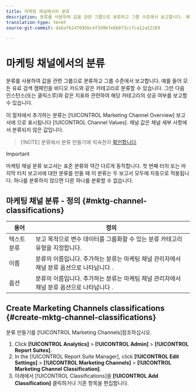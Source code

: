 ```yaml
---
title: 마케팅 채널에서의 분류
description: 분류를 사용하여 값을 관련 그룹으로 분류하고 그룹 수준에서 보고합니다. 예를 들어 모든 유료 검색 캠페인을 비디오 카드와 같은 카테고리로 분류할 수 있습니다. 그런 다음 인스턴스(또는 클릭스루)와 같은 지표와 관련하여 해당 카테고리의 성공 여부를 보고할 수 있습니다.
translation-type: tm+mt
source-git-commit: dabaf6247695bc4f3d9bfe668f3ccfca12a52269

---
```



# 마케팅 채널에서의 분류

분류를 사용하여 값을 관련 그룹으로 분류하고 그룹 수준에서 보고합니다. 예를 들어 모든 유료 검색 캠페인을 비디오 카드와 같은 카테고리로 분류할 수 있습니다. 그런 다음 인스턴스(또는 클릭스루)와 같은 지표와 관련하여 해당 카테고리의 성공 여부를 보고할 수 있습니다.

이 절차에서 추가하는 분류는 [!UICONTROL Marketing Channel Overview] 보고서에 으로 표시됩니다 [!UICONTROL Channel Values]. 채널 값은 채널 세부 사항에서 분류되지 않은 값입니다.

>[!NOTE] 분류에서 분류 만들기에 익숙한지 [확인합니다](/help/components/c-classifications2/c-classifications.md).

>[!IMPORTANT]
>
>마케팅 채널 분류 보고서는 표준 분류와 약간 다르게 동작합니다. 첫 번째 터치 또는 마지막 터치 보고서에 대한 분류를 만들 때 이 분류는 두 보고서 모두에 자동으로 적용됩니다. 하나를 분류하지 않으면 다른 하나를 분류할 수 없습니다.

## 마케팅 채널 분류 - 정의 {#mktg-channel-classifications}

| 용어 | 정의 |
|--- |--- |
| 텍스트 분류 | 보고 목적으로 변수 데이터를 그룹화할 수 있는 분류 카테고리 유형을 지정합니다. |
|  이름  | 분류의 이름입니다. 추가하는 분류는 마케팅 채널 관리자에서 채널 분류 옵션으로 나타납니다 . |
| 옵션 | 분류의 이름입니다. 추가하는 분류는 마케팅 채널 관리자에서 채널 분류 옵션으로 나타납니다 . |

## Create Marketing Channels classifications {#create-mktg-channel-classifications}

분류 만들기를 [!UICONTROL Marketing Channels]참조하십시오.

1. Click **[!UICONTROL Analytics]** > **[!UICONTROL Admin]** > **[!UICONTROL Report Suites]**.
1. In the [!UICONTROL Report Suite Manager], click **[!UICONTROL Edit Settings]** > **[!UICONTROL Marketing Channels]** > **[!UICONTROL Marketing Channel Classification]**.
1. 아래에서 [!UICONTROL Classifications]을 **[!UICONTROL Add Classification]** 클릭하거나 기존 항목을 편집합니다.
